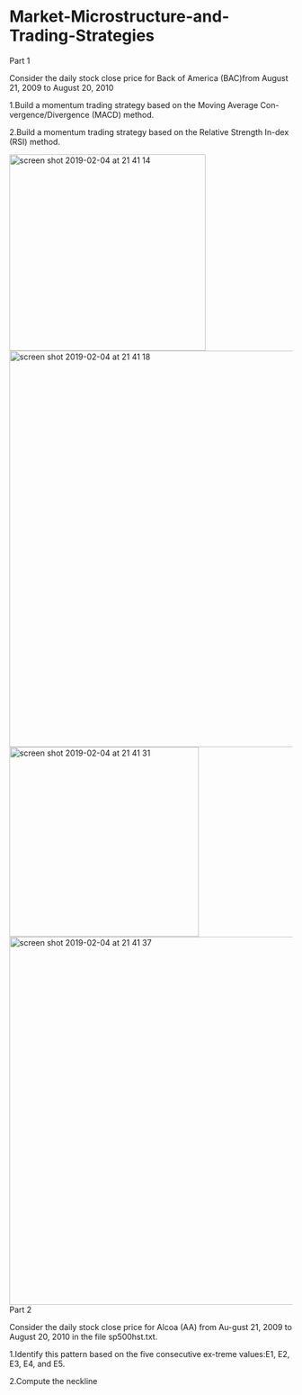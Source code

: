 # Market-Microstructure-and-Trading-Strategies

Part 1

Consider the daily stock close price for Back of America (BAC)from August 21, 2009 to August 20, 2010 

1.Build a momentum trading strategy based on the Moving Average Con-vergence/Divergence (MACD) method.

2.Build a momentum trading strategy based on the Relative Strength In-dex (RSI) method.

<img width="349" alt="screen shot 2019-02-04 at 21 41 14" src="https://user-images.githubusercontent.com/22850807/52250507-46ebb980-28c6-11e9-9b4c-7d671675cd72.png">

<img width="704" alt="screen shot 2019-02-04 at 21 41 18" src="https://user-images.githubusercontent.com/22850807/52250514-4bb06d80-28c6-11e9-8f1a-b9e0bb22826e.png">

<img width="337" alt="screen shot 2019-02-04 at 21 41 31" src="https://user-images.githubusercontent.com/22850807/52250524-4eab5e00-28c6-11e9-9e0b-4e9ac802b4e0.png">

<img width="654" alt="screen shot 2019-02-04 at 21 41 37" src="https://user-images.githubusercontent.com/22850807/52250536-52d77b80-28c6-11e9-89d2-391bdbf750c8.png">
Part 2

Consider the daily stock close price for Alcoa (AA) from Au-gust 21, 2009 to August 20, 2010 in the file sp500hst.txt.

1.Identify this pattern based on the five consecutive ex-treme values:E1, E2, E3, E4, and E5.

2.Compute the neckline 
